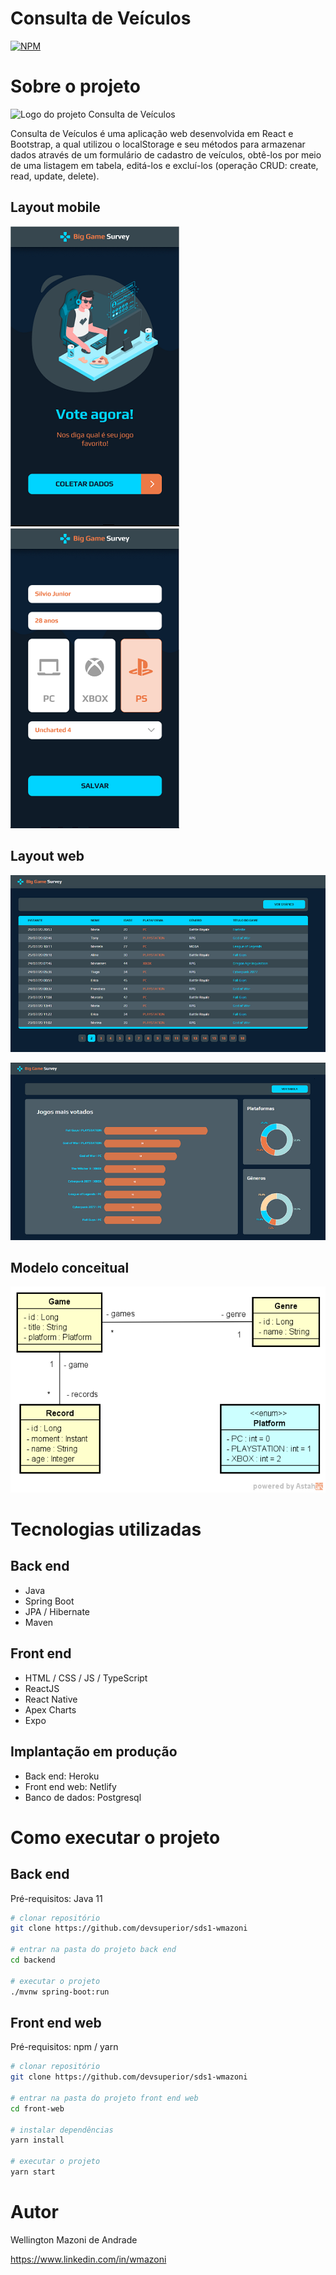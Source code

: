 # Consulta de Veículos
[![NPM](https://img.shields.io/npm/l/react)](https://github.com/pamellapereto/cadVeiculo-React-localStorage/blob/main/LICENSE) 

# Sobre o projeto
<img style="width: 250px" src="https://s4.aconvert.com/convert/p3r68-cdx67/a1nzy-75p1e.png" alt="Logo do projeto Consulta de Veículos">

Consulta de Veículos é uma aplicação web desenvolvida em React e Bootstrap, a qual utilizou o localStorage e seu métodos para armazenar dados através de um formulário de cadastro de veículos, obtê-los por meio de uma listagem em tabela, editá-los e excluí-los (operação CRUD: create, read, update, delete).


## Layout mobile
![Mobile 1](https://github.com/acenelio/assets/raw/main/sds1/mobile1.png) ![Mobile 2](https://github.com/acenelio/assets/raw/main/sds1/mobile2.png)

## Layout web
![Web 1](https://github.com/acenelio/assets/raw/main/sds1/web1.png)

![Web 2](https://github.com/acenelio/assets/raw/main/sds1/web2.png)

## Modelo conceitual
![Modelo Conceitual](https://github.com/acenelio/assets/raw/main/sds1/modelo-conceitual.png)

# Tecnologias utilizadas
## Back end
- Java
- Spring Boot
- JPA / Hibernate
- Maven
## Front end
- HTML / CSS / JS / TypeScript
- ReactJS
- React Native
- Apex Charts
- Expo
## Implantação em produção
- Back end: Heroku
- Front end web: Netlify
- Banco de dados: Postgresql

# Como executar o projeto

## Back end
Pré-requisitos: Java 11

```bash
# clonar repositório
git clone https://github.com/devsuperior/sds1-wmazoni

# entrar na pasta do projeto back end
cd backend

# executar o projeto
./mvnw spring-boot:run
```

## Front end web
Pré-requisitos: npm / yarn

```bash
# clonar repositório
git clone https://github.com/devsuperior/sds1-wmazoni

# entrar na pasta do projeto front end web
cd front-web

# instalar dependências
yarn install

# executar o projeto
yarn start
```

# Autor

Wellington Mazoni de Andrade

https://www.linkedin.com/in/wmazoni
